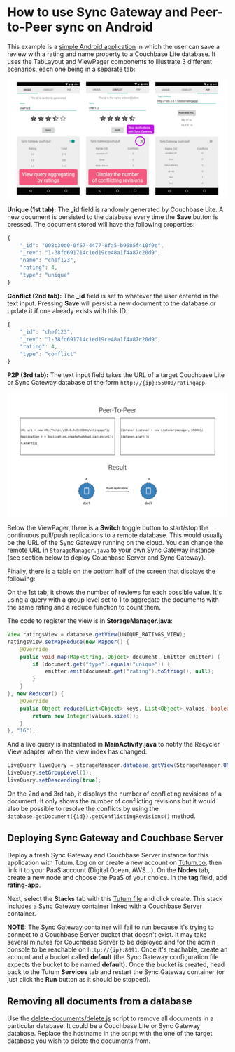 # How to use Sync Gateway and Peer-to-Peer sync on Android

This example is a [simple Android application](https://github.com/couchbaselabs/mini-hacks/tree/master/android-rating-app/android) in which the user can save a review with a rating and name property to a Couchbase Lite database. It uses the TabLayout and ViewPager components to illustrate 3 different scenarios, each one being in a separate tab:

![screenshots](assets/screenshots.png)

**Unique (1st tab):** The **_id** field is randomly generated by Couchbase Lite. A new document is persisted to the database every time the **Save** button is pressed. The document stored will have the following properties:

```javascript
{
	"_id": "008c30d0-0f57-4477-8fa5-b9685f410f9e",
	"_rev": "1-38fd691714c1ed19ce48a1f4a87c20d9",
	"name": "chef123",
	"rating": 4,
	"type": "unique"
}
```

**Conflict (2nd tab):** The **_id** field is set to whatever the user entered in the text input. Pressing **Save** will persist a new document to the database or update it if one already exists with this ID.

```javascript
{
	"_id": "chef123",
	"_rev": "1-38fd691714c1ed19ce48a1f4a87c20d9",
	"rating": 4,
	"type": "conflict"
}
```

**P2P (3rd tab):** The text input field takes the URL of a target Couchbase Lite or Sync Gateway database of the form `http://{ip}:55000/ratingapp`.

![](assets/p2p-sync.png)

Below the ViewPager, there is a **Switch** toggle button to start/stop the continuous pull/push replications to a remote database. This would usually be the URL of the Sync Gateway running on the cloud. You can change the remote URL in `StorageManager.java` to your own Sync Gateway instance (see section below to deploy Couchbase Server and Sync Gateway).

Finally, there is a table on the bottom half of the screen that displays the following:

On the 1st tab, it shows the number of reviews for each possible value. It's using a query with a group level set to 1 to aggregate the documents with the same rating and a reduce function to count them.

The code to register the view is in **StorageManager.java**:

```java
View ratingsView = database.getView(UNIQUE_RATINGS_VIEW);
ratingsView.setMapReduce(new Mapper() {
    @Override
    public void map(Map<String, Object> document, Emitter emitter) {
        if (document.get("type").equals("unique")) {
            emitter.emit(document.get("rating").toString(), null);
        }
    }
}, new Reducer() {
    @Override
    public Object reduce(List<Object> keys, List<Object> values, boolean rereduce) {
        return new Integer(values.size());
    }
}, "16");
```

And a live query is instantiated in **MainActivity.java** to notify the Recycler View adapter when the view index has changed:

```java
LiveQuery liveQuery = storageManager.database.getView(StorageManager.UNIQUE_RATINGS_VIEW).createQuery().toLiveQuery();
liveQuery.setGroupLevel(1);
liveQuery.setDescending(true);
```

On the 2nd and 3rd tab, it displays the number of conflicting revisions of a document. It only shows the number of conflicting revisions but it would also be possible to resolve the conflicts by using the `database.getDocument({id}).getConflictingRevisions()` method.

## Deploying Sync Gateway and Couchbase Server

Deploy a fresh Sync Gateway and Couchbase Server instance for this application with Tutum. Log on or create a new account on [Tutum.co](http://tutum.co), then link it to your PaaS account (Digital Ocean, AWS...). On the **Nodes** tab, create a new node and choose the PaaS of your choice. In the **tag** field, add **rating-app**.

Next, select the **Stacks** tab with this [Tutum file](http://github.com/couchbaselabs/mini-hacks/tree/master/android-rating-app/tutum.yml) and click create. This stack includes a Sync Gateway container linked with a Couchbase Server container.

**NOTE:** The Sync Gateway container will fail to run because it's trying to connect to a Couchbase Server bucket that doesn't exist. It may take several minutes for Couchbase Server to be deployed and for the admin console to be reachable on `http://{ip}:8091`. Once it's reachable, create an account and a bucket called **default** (the Sync Gateway configuration file expects the bucket to be named **default**). Once the bucket is created, head back to the Tutum **Services** tab and restart the Sync Gateway container (or just click the **Run** button as it should be stopped).

## Removing all documents from a database

Use the [delete-documents/delete.js](http://github.com/couchbaselabs/mini-hacks/tree/master/android-rating-app/delete-documents/delete.js) script to remove all documents in a particular database. It could be a Couchbase Lite or Sync Gateway database. Replace the hostname in the script with the one of the target database you wish to delete the documents from.